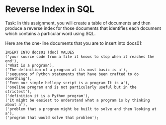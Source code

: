 # Reverse Index in SQL
Task:
In this assignment, you will create a table of documents and then produce a reverse index for those documents that identifies each document which contains a particular word using SQL. 

Here are the one-line documents that you are to insert into docs01: 
```
INSERT INTO docs01 (doc) VALUES
('your source code from a file it knows to stop when it reaches the end'),
('What is a program'),
('The definition of a program at its most basic is a'),
('sequence of Python statements that have been crafted to do something'),
('Even our simple hellopy script is a program It is a'),
('oneline program and is not particularly useful but in the strictest'),
('definition it is a Python program'),
('It might be easiest to understand what a program is by thinking about a'),
('problem that a program might be built to solve and then looking at a'),
('program that would solve that problem');
```
